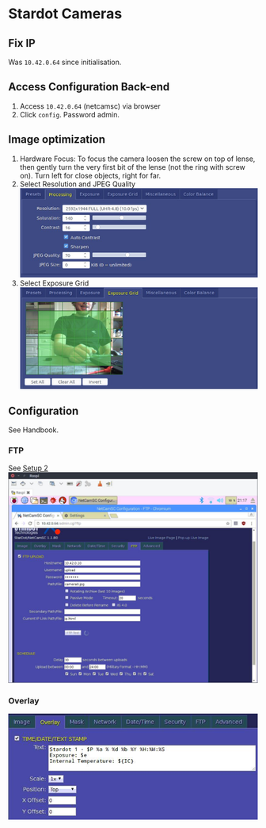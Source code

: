 # Stardot Cameras

## Fix IP
Was `10.42.0.64` since initialisation.

## Access Configuration Back-end

1. Access `10.42.0.64` (netcamsc) via browser
2. Click `config`. Password admin.


## Image optimization
1. Hardware Focus: To focus the camera loosen the screw on top of lense, then gently turn the very first bit of the lense (not the ring with screw on). Turn left for close objects, right for far.  
2. Select Resolution and JPEG Quality  
![Screenshot](./figures/stardot_image-configuration.jpg)  
3. Select Exposure Grid
![Screenshot](./figures/stardot_image-exposuregrid.jpg)  


## Configuration
See Handbook.

### FTP
See [Setup 2](../2_setup/setup2.md)  
![Screenshot](../2_setup/stardot_ftp.jpg)


### Overlay
![Screenshot](./figures/stardot_config_overlay.jpg)  
